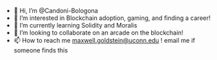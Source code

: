 - 👋 Hi, I’m @Candoni-Bologona
- 👀 I’m interested in Blockchain adoption, gaming, and finding a career!
- 🌱 I’m currently learning Solidity and Moralis
- 💞️ I’m looking to collaborate on an arcade on the blockchain!
- 📫 How to reach me maxwell.goldstein@uconn.edu ! email me if someone finds this 

<!---
Candoni-Bologona/Candoni-Bologona is a ✨ special ✨ repository because its `README.md` (this file) appears on your GitHub profile.
You can click the Preview link to take a look at your changes.
--->
